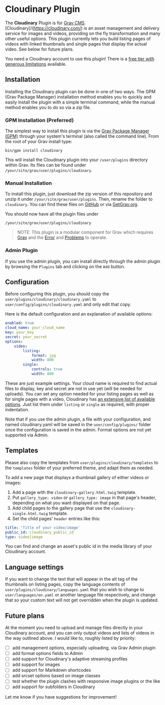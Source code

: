 # Cloudinary Plugin

The **Cloudinary** Plugin is for [Grav CMS](http://github.com/getgrav/grav). [Cloudinary]/(https://cloudinary.com/) is an asset management and delivery service for images and videos, providing on the fly transformation and many other useful options. This plugin currently lets you build listing pages of videos with linked thumbnails and single pages that display the actual video. See below for future plans.

You need a Cloudinary account to use this plugin! There is a [free tier with generous limitations](https://cloudinary.com/pricing) available.

## Installation

Installing the Cloudinary plugin can be done in one of two ways. The GPM (Grav Package Manager) installation method enables you to quickly and easily install the plugin with a simple terminal command, while the manual method enables you to do so via a zip file.

### GPM Installation (Preferred)

The simplest way to install this plugin is via the [Grav Package Manager (GPM)](http://learn.getgrav.org/advanced/grav-gpm) through your system's terminal (also called the command line).  From the root of your Grav install type:

    bin/gpm install cloudinary

This will install the Cloudinary plugin into your `/user/plugins` directory within Grav. Its files can be found under `/your/site/grav/user/plugins/cloudinary`.

### Manual Installation

To install this plugin, just download the zip version of this repository and unzip it under `/your/site/grav/user/plugins`. Then, rename the folder to `cloudinary`. You can find these files on [GitHub](https://github.com/skinofthesoul/grav-plugin-cloudinary) or via [GetGrav.org](http://getgrav.org/downloads/plugins#extras).

You should now have all the plugin files under

    /your/site/grav/user/plugins/cloudinary

> NOTE: This plugin is a modular component for Grav which requires [Grav](http://github.com/getgrav/grav) and the [Error](https://github.com/getgrav/grav-plugin-error) and [Problems](https://github.com/getgrav/grav-plugin-problems) to operate.

### Admin Plugin

If you use the admin plugin, you can install directly through the admin plugin by browsing the `Plugins` tab and clicking on the `Add` button.

## Configuration

Before configuring this plugin, you should copy the `user/plugins/cloudinary/cloudinary.yaml` to `user/config/plugins/cloudinary.yaml` and only edit that copy.

Here is the default configuration and an explanation of available options:

```yaml
enabled: true
cloud_name: your_cloud_name
key: your_key
secret: your_secret
options:
    video:
        listing:
            format: jpg
            width: 800
        single:
            controls: true
            width: 800
```
These are just example settings. Your cloud name is required to find actual files to display, key and secret are not in use yet (will be needed for uploads). You can set any option needed for your listing pages as well as for single pages with a video, Cloudinary has [an extensive list of available options](https://cloudinary.com/documentation/video_manipulation_and_delivery). Just list them under `listing` or `single` as required, with proper indentation.

Note that if you use the admin plugin, a file with your configuration, and named cloudinary.yaml will be saved in the `user/config/plugins/` folder once the configuration is saved in the admin. Format options are not yet supported via Admin.

## Templates

Please also copy the templates from `user/plugins/cloudinary/templates` to the `templates` folder of your preferred theme, and adapt them as needed.

To add a new page that displays a thumbnail gallery of either videos or images:
1. Add a page with the `cloudinary-gallery.html.twig` template.
2. Put `gallery_type: video` or `gallery_type: image` in that page's header, depending on what you want displayed on that page.
3. Add child pages to the gallery page that use the `cloudinary-single.html.twig` template.
4. Set the child pages' `header` entries like this:

```yaml
title: 'Title of your video/image'
public_id: cloudinary_public_id
type: video|image
```

You can find and change an asset's public id in the media library of your Cloudinary account.

## Language settings

If you want to change the text that will appear in the alt tag of the thumbnails on listing pages, copy the language contents of `user/plugins/cloudinary/languages.yaml` that you wish to change to `user/languages/en.yaml` or another language file respectively, and change that so your custom text will not get overridden when the plugin is updated.

## Future plans
At the moment you need to upload and manage files directly in your Cloudinary account, and you can only output videos and lists of videos in the way outlined above. I would like to, roughly listed by priority:

- [ ] add management options, especially uploading, via Grav Admin plugin
- [ ] add format options fields to Admin
- [ ] add support for Cloudinary's adaptive streaming profiles
- [ ] add support for images
- [ ] add support for Markdown shortcodes
- [ ] add srcset options based on image classes
- [ ] test whether the plugin clashes with responsive image plugins or the like
- [ ] add support for subfolders in Cloudinary

Let me know if you have suggestions for improvement!
